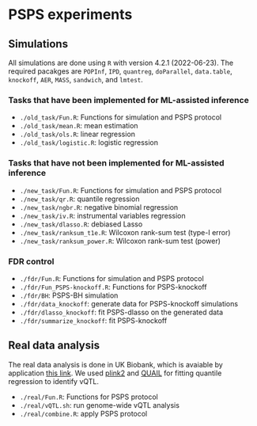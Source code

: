# PSPS experiments

## Simulations
All simulations are done using `R` with version 4.2.1 (2022-06-23). The required pacakges are `POPInf`, `IPD`, `quantreg`, `doParallel`, `data.table`, `knockoff`, `AER`, `MASS`, `sandwich`, and `lmtest`.

### Tasks that have been implemented for ML-assisted inference
* `./old_task/Fun.R`: Functions for simulation and PSPS protocol
* `./old_task/mean.R`: mean estimation
* `./old_task/ols.R`: linear regression
* `./old_task/logistic.R`: logistic regression

### Tasks that have not been implemented for ML-assisted inference
* `./new_task/Fun.R`: Functions for simulation and PSPS protocol
* `./new_task/qr.R`: quantile regression
* `./new_task/ngbr.R`: negative binomial regression
* `./new_task/iv.R`: instrumental variables regression
* `./new_task/dlasso.R`: debiased Lasso
* `./new_task/ranksum_t1e.R`: Wilcoxon rank-sum test (type-I error)
* `./new_task/ranksum_power.R`: Wilcoxon rank-sum test (power)

### FDR control
* `./fdr/Fun.R`: Functions for simulation and PSPS protocol
* `./fdr/Fun_PSPS-knockoff.R`: Functions for PSPS-knockoff
* `./fdr/BH`: PSPS-BH simulation
* `./fdr/data_knockoff`: generate data for PSPS-knockoff simulations
* `./fdr/dlasso_knockoff`: fit PSPS-dlasso on the generated data
* `./fdr/summarize_knockoff`: fit PSPS-knockoff

## Real data analysis
The real data analysis is done in UK Biobank, which is avaiable by application [this link](https://www.ukbiobank.ac.uk/enable-your-research/apply-for-access). We used [plink2](https://www.cog-genomics.org/plink/2.0/) and [QUAIL](https://github.com/qlu-lab/QUAIL) for fitting quantile regression to identify vQTL.
* `./real/Fun.R`: Functions for PSPS protocol
* `./real/vQTL.sh`: run genome-wide vQTL analysis
* `./real/combine.R`: apply PSPS protocol
